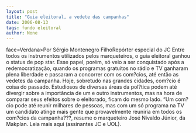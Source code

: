 ```yaml
---
layout: post
title: "Guia eleitoral, a vedete das campanhas"
date: 2006-08-13
tags: fundo eleitoral
author: None
---
```


 face=Verdana>Por Sérgio Montenegro FilhoRepórter especial do JC
Entre todos os instrumentos utilizados pelos marqueteiros, o guia eleitoral ganhou o status de pop star. 
Esse papel, porém, só veio a ser conquistado após a redemocratização, quando os programas gratuitos no rádio e TV ganharam plena liberdade e passaram a concorrer com os com?cios, até então as vedetes da campanha. 
Hoje, sobretudo nas grandes cidades, com?cio é coisa do passado. Estudiosos de diversas áreas da pol?tica podem até divergir sobre a importância de um e outro instrumentos, mas na hora de comparar seus efeitos sobre o eleitorado, ficam do mesmo lado.
“Um com?cio pode até reunir milhares de pessoas, mas com um só programa na TV um candidato atinge mais gente que provavelmente reuniria em todos os com?cios da campanha???, resume o marqueteiro José Nivaldo Júnior, da Makplan. 
Leia mais aqui (assinantes JC e UOL). 